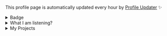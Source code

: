 This profile page is automatically updated every hour by [Profile Updater](https://github.com/tinvv/profile-updater) ✨

<details>
<summary>Badge</summary>
<img src="https://github-profile-trophy.vercel.app/?username=tinvv&theme=discord&column=8)" />
</details>
<details>
<summary>What I am listening?</summary>
  
[![img](https://spotify-github-profile.vercel.app/api/view?uid=0ysdo113nkd8khvn2kn7al2s5&cover_image=true&theme=default)](https://spotify-github-profile.vercel.app/api/view.svg?uid=0ysdo113nkd8khvn2kn7al2s5&redirect=true)
  
</details>

<details>
<summary>
My Projects
</summary>
  
<!--%%% PROFILE UPDATER (Tin-Tinnaphat/profile-updater) : START %%%-->
## Active projects

- [Headache Dictionary](https://github.com/tinvv/AnyDictionary)
- [Discord.js-v13-bot-starter](https://github.com/tinvv/Discord.js-v13-bot-starter)
- [Cocoffee](https://github.com/tinvv/Goshawk)
- [มุกแป๊ก ๆ](https://github.com/tinvv/MukPakPak)
- [Nohello-th](https://github.com/tinvv/nohello-th)
- [The Earth Collection](https://github.com/tinvv/Record-of-the-Earth)
- [Web](https://github.com/tinvv/web)

## Contribute Projects

- [Awesome-cheab-quotes](https://github.com/tinvv/awesome-cheab-quotes)
- [Awesome-prayuth-works](https://github.com/tinvv/awesome-prayuth-works)
- [Baht.js](https://github.com/tinvv/baht.js)
- [Coffee-to-code](https://github.com/tinvv/coffee-to-code)
- [Learn](https://github.com/tinvv/learn)
- [Nohello-th](https://github.com/tinvv/nohello-th)
- [Nunmun](https://github.com/tinvv/nunmun)
- [Profile-updater](https://github.com/tinvv/profile-updater)
- [Torpleng](https://github.com/tinvv/torpleng)

<!--%%% PROFILE UPDATER (Tin-Tinnaphat/profile-updater) : END %%%-->
